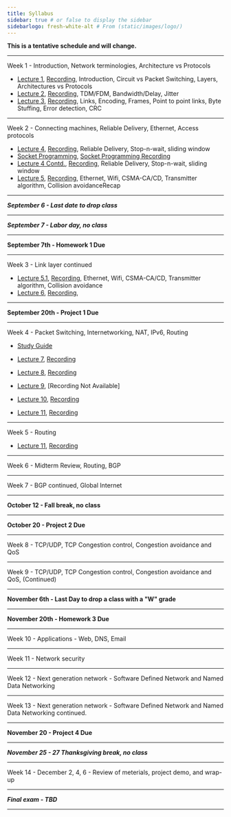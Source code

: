 ```yaml
---
title: Syllabus
sidebar: true # or false to display the sidebar
sidebarlogo: fresh-white-alt # From (static/images/logo/)
---
```



**This is a tentative schedule and will change.**

------------------------------------------
Week 1 - Introduction, Network terminologies, Architecture vs Protocols
* [Lecture  1](/csc4200/lecture_slides/lecture1.pdf), [Recording](/csc4200/recordings/august-26.mp4), Introduction, Circuit vs Packet Switching, Layers, Architectures vs Protocols
* [Lecture  2](/csc4200/lecture_slides/lecture2.pdf), [Recording](/csc4200/recordings/august-28.mp4), TDM/FDM, Bandwidth/Delay, Jitter 
* [Lecture  3](/csc4200/lecture_slides/lecture3.pdf), [Recording](/csc4200/recordings/august-31.mp4), Links, Encoding, Frames, Point to point links, Byte Stuffing, Error detection, CRC
<!-- * [Lecture  3](/csc4200/lecture_slides/lecture3.pdf) -->

------------------------------------------

Week 2 - Connecting machines, Reliable Delivery, Ethernet, Access protocols 
* [Lecture  4](/csc4200/lecture_slides/lecture4.pdf), [Recording](/csc4200/recordings/sept-02.mp4), Reliable Delivery, Stop-n-wait, sliding window
* [Socket Programming](/csc4200/lecture_slides/sockets.pdf), [Socket Programming Recording](/csc4200/recordings/socket.mp4)
* [Lecture  4 Contd.](/csc4200/lecture_slides/lecture4.pdf), [Recording](/csc4200/recordings/sept-09.mp4), Reliable Delivery, Stop-n-wait, sliding window
* [Lecture 5](/csc4200/lecture_slides/lecture5.pdf), [Recording](/csc4200/recordings/sept-11.mp4), Ethernet, Wifi, CSMA-CA/CD, Transmitter algorithm, Collision avoidanceRecap

<!-- * [Lecture 6](/csc4200/lecture_slides/lecture6.pdf) -->

------------------------------------------


***September 6 - Last date to drop class***

------------------------------------------

***September 7 - Labor day, no class***

------------------------------------------

**September 7th - Homework 1 Due**


------------------------------------------

Week 3 - Link layer continued
* [Lecture 5.1](/csc4200/lecture_slides/lecture5.pdf), [Recording](/csc4200/recordings/sept-14.mp4), Ethernet, Wifi, CSMA-CA/CD, Transmitter algorithm, Collision avoidance
* [Lecture 6](/csc4200/lecture_slides/lecture6.pdf), [Recording](/csc4200/recordings/sept-16.mp4), 

------------------------------------------

**September 20th - Project 1 Due**

------------------------------------------

Week 4 - Packet Switching, Internetworking, NAT, IPv6, Routing 
* [Study Guide](/csc4200/homeworks/study-guide.pdf)

* [Lecture 7](/csc4200/lecture_slides/lecture7.pdf), [Recording](/csc4200/recordings/sept-18.mp4)
* [Lecture 8](/csc4200/lecture_slides/lecture9.pdf), [Recording](/csc4200/recordings/sept-21.mp4)
* [Lecture 9](/csc4200/lecture_slides/lecture10.pdf), [Recording Not Available]
* [Lecture 10](/csc4200/lecture_slides/lecture10.pdf), [Recording](/csc4200/recordings/sept-25.mp4)
* [Lecture 11](/csc4200/lecture_slides/lecture11.pdf), [Recording](/csc4200/recordings/oct-2.mp4)

------------------------------------------

Week 5 - Routing 
* [Lecture 11](/csc4200/lecture_slides/lecture12.pdf), [Recording](/csc4200/recordings/oct-07.mp4)
<!-- * [Lecture 13](/csc4200/lecture_slides/lecture13.pdf) -->
<!-- * [Lecture 14](/csc4200/lecture_slides/lecture14.pdf) -->

------------------------------------------

Week 6 - Midterm Review, Routing, BGP 
<!-- * [Lecture 14](/csc4200/lecture_slides/lecture14.pdf) -->
<!-- * [Lecture 15](/csc4200/lecture_slides/lecture15.pdf) -->

------------------------------------------

Week 7 - BGP continued, Global Internet 
<!-- * [Lecture 16](/csc4200/lecture_slides/lecture16.pdf) -->

------------------------------------------

**October 12 - Fall break, no class**

------------------------------------------

**October 20 - Project 2 Due**

------------------------------------------

Week 8 - TCP/UDP, TCP Congestion control, Congestion avoidance and QoS 
<!-- * [Lecture 17](/csc4200/lecture_slides/lecture17.pdf) -->
<!-- * [Lecture 18](/csc4200/lecture_slides/lecture18.pdf) --> 
<!-- * [Lecture 19](/csc4200/lecture_slides/lecture19.pdf) -->
<!-- * [Lecture 20](/csc4200/lecture_slides/lecture20.pdf) -->

------------------------------------------ 

Week 9 - TCP/UDP, TCP Congestion control, Congestion avoidance and QoS, (Continued)
<!-- * [Lecture 21](/csc4200/lecture_slides/lecture21.pdf) -->
<!-- * [Lecture 22](/csc4200/lecture_slides/lecture22.pdf) -->
<!-- * [Lecture 23](/csc4200/lecture_slides/lecture23.pdf) -->
<!-- * [Lecture 24](/csc4200/lecture_slides/lecture24.pdf) -->


------------------------------------------

**November 6th - Last Day to drop a class with a "W" grade**

------------------------------------------

**November 20th - Homework 3 Due**

------------------------------------------

Week 10 - Applications - Web, DNS, Email 
<!-- * [Lecture 25](/csc4200/lecture_slides/Lecture25.pdf) -->
<!-- * [Lecture 26](/csc4200/lecture_slides/lecture26.pdf) -->

------------------------------------------

Week 11 - Network security 
<!-- * [Lecture 27](/csc4200/lecture_slides/lecture27.pdf) -->

------------------------------------------

Week 12 - Next generation network - Software Defined Network and Named Data Networking

------------------------------------------

Week 13 - Next generation network - Software Defined Network and Named Data Networking continued.


------------------------------------------

**November 20 - Project 4 Due**

------------------------------------------

***November 25 - 27 Thanksgiving break, no class***

------------------------------------------

Week 14 - December 2, 4, 6 - Review of meterials, project demo, and wrap-up

------------------------------------------

***Final exam - TBD***


------------------------------------------


















